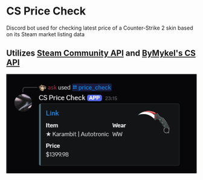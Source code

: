 # **CS Price Check**

Discord bot used for checking latest price of a Counter-Strike 2 skin based on its Steam market listing data

## Utilizes [Steam Community API](https://steamcommunity.com/dev) and [ByMykel's CS API](https://github.com/ByMykel/CSGO-API)

![Sample slash command screenshot](res/Karambit_autotronic.png)
